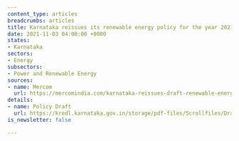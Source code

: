 ```yaml
---
content_type: articles
breadcrumbs: articles
title: Karnataka reissues its renewable energy policy for the year 2021-2026
date: 2021-11-03 04:00:00 +0000
states:
- Karnataka
sectors:
- Energy
subsectors:
- Power and Renewable Energy
sources:
- name: Mercom
  url: https://mercomindia.com/karnataka-reissues-draft-renewable-energy-policy/
details:
- name: Policy Draft
  url: https://kredl.karnataka.gov.in/storage/pdf-files/Scrollfiles/Draft%20Karnataka%20Renewable%20Energy%20Policy%202021-2026_13%20Oct%202021.pdf
is_newsletter: false

---
```

